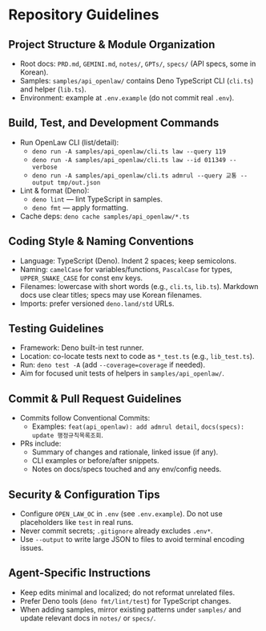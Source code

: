# Repository Guidelines

## Project Structure & Module Organization
- Root docs: `PRD.md`, `GEMINI.md`, `notes/`, `GPTs/`, `specs/` (API specs, some in Korean).
- Samples: `samples/api_openlaw/` contains Deno TypeScript CLI (`cli.ts`) and helper (`lib.ts`).
- Environment: example at `.env.example` (do not commit real `.env`).

## Build, Test, and Development Commands
- Run OpenLaw CLI (list/detail):
  - `deno run -A samples/api_openlaw/cli.ts law --query 119`
  - `deno run -A samples/api_openlaw/cli.ts law --id 011349 --verbose`
  - `deno run -A samples/api_openlaw/cli.ts admrul --query 교통 --output tmp/out.json`
- Lint & format (Deno):
  - `deno lint` — lint TypeScript in samples.
  - `deno fmt` — apply formatting.
- Cache deps: `deno cache samples/api_openlaw/*.ts`

## Coding Style & Naming Conventions
- Language: TypeScript (Deno). Indent 2 spaces; keep semicolons.
- Naming: `camelCase` for variables/functions, `PascalCase` for types, `UPPER_SNAKE_CASE` for const env keys.
- Filenames: lowercase with short words (e.g., `cli.ts`, `lib.ts`). Markdown docs use clear titles; specs may use Korean filenames.
- Imports: prefer versioned `deno.land/std` URLs.

## Testing Guidelines
- Framework: Deno built-in test runner.
- Location: co-locate tests next to code as `*_test.ts` (e.g., `lib_test.ts`).
- Run: `deno test -A` (add `--coverage=coverage` if needed).
- Aim for focused unit tests of helpers in `samples/api_openlaw/`.

## Commit & Pull Request Guidelines
- Commits follow Conventional Commits:
  - Examples: `feat(api_openlaw): add admrul detail`, `docs(specs): update 행정규칙목록조회`.
- PRs include:
  - Summary of changes and rationale, linked issue (if any).
  - CLI examples or before/after snippets.
  - Notes on docs/specs touched and any env/config needs.

## Security & Configuration Tips
- Configure `OPEN_LAW_OC` in `.env` (see `.env.example`). Do not use placeholders like `test` in real runs.
- Never commit secrets; `.gitignore` already excludes `.env*`.
- Use `--output` to write large JSON to files to avoid terminal encoding issues.

## Agent-Specific Instructions
- Keep edits minimal and localized; do not reformat unrelated files.
- Prefer Deno tools (`deno fmt/lint/test`) for TypeScript changes.
- When adding samples, mirror existing patterns under `samples/` and update relevant docs in `notes/` or `specs/`.

